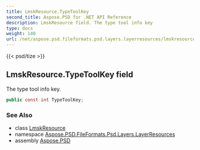 ```yaml
---
title: LmskResource.TypeToolKey
second_title: Aspose.PSD for .NET API Reference
description: LmskResource field. The type tool info key
type: docs
weight: 140
url: /net/aspose.psd.fileformats.psd.layers.layerresources/lmskresource/typetoolkey/
---
```

{{< psd/tize >}}
## LmskResource.TypeToolKey field

The type tool info key.

```csharp
public const int TypeToolKey;
```

### See Also

* class [LmskResource](../)
* namespace [Aspose.PSD.FileFormats.Psd.Layers.LayerResources](../../lmskresource/)
* assembly [Aspose.PSD](../../../)


